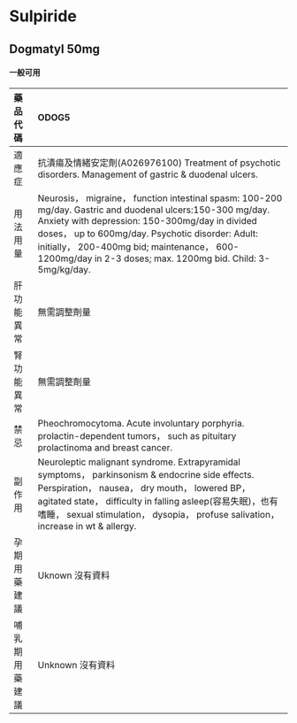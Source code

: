 # Sulpiride

## Dogmatyl 50mg

#### 一般可用

| 藥品代碼       | ODOG5                                                                                                                                                                                                                                                                                                                          |
|:---------------|:-------------------------------------------------------------------------------------------------------------------------------------------------------------------------------------------------------------------------------------------------------------------------------------------------------------------------------|
| 適應症         | 抗潰瘍及情緒安定劑(A026976100) Treatment of psychotic disorders. Management of gastric & duodenal ulcers.                                                                                                                                                                                                                      |
| 用法用量       | Neurosis， migraine， function intestinal spasm: 100-200 mg/day. Gastric and duodenal ulcers:150-300 mg/day. Anxiety with depression: 150-300mg/day in divided doses， up to 600mg/day. Psychotic disorder: Adult: initially， 200-400mg bid; maintenance， 600-1200mg/day in 2-3 doses; max. 1200mg bid. Child: 3-5mg/kg/day. |
| 肝功能異常     | 無需調整劑量                                                                                                                                                                                                                                                                                                                   |
| 腎功能異常     | 無需調整劑量                                                                                                                                                                                                                                                                                                                   |
| 禁忌           | Pheochromocytoma. Acute involuntary porphyria. prolactin-dependent tumors， such as pituitary prolactinoma and breast cancer.                                                                                                                                                                                                  |
| 副作用         | Neuroleptic malignant syndrome. Extrapyramidal symptoms， parkinsonism & endocrine side effects. Perspiration， nausea， dry mouth， lowered BP， agitated state， difficulty in falling asleep(容易失眠)，也有嗜睡， sexual stimulation， dysopia， profuse salivation， increase in wt & allergy.                            |
| 孕期用藥建議   | Uknown 沒有資料                                                                                                                                                                                                                                                                                                                |
| 哺乳期用藥建議 | Unknown 沒有資料                                                                                                                                                                                                                                                                                                               |

